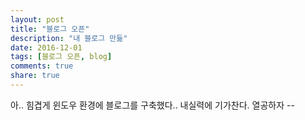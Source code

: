 ```yaml
---
layout: post
title: "블로그 오픈"
description: "내 블로그 만듦"
date: 2016-12-01
tags: [블로그 오픈, blog]
comments: true
share: true
---
```


아.. 힘겹게 윈도우 환경에 블로그를 구축했다.. 내실력에 기가찬다.
열공하자 --